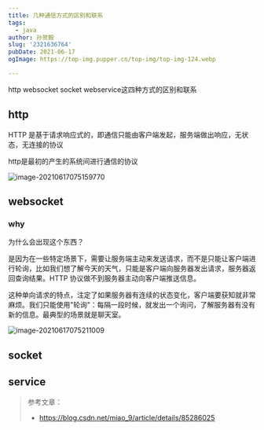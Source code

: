 ```yaml
---
title: 几种通信方式的区别和联系
tags:
  - java
author: 孙贺毅
slug: '2321636764'
pubDate: 2021-06-17
ogImage: https://top-img.pupper.cn/top-img/top-img-124.webp

---
```


http websocket socket webservice这四种方式的区别和联系

<!-- more -->

## http

HTTP 是基于请求响应式的，即通信只能由客户端发起，服务端做出响应，无状态，无连接的协议

http是最初的产生的系统间进行通信的协议

![image-20210617075159770](https://gitee.com/flow_disaster/blog-map-bed/raw/master/img/image-20210617075159770.png)

## websocket

### why

为什么会出现这个东西？

是因为在一些特定场景下，需要让服务端主动来发送请求，而不是只能让客户端进行轮询，比如我们想了解今天的天气，只能是客户端向服务器发出请求，服务器返回查询结果。HTTP 协议做不到服务器主动向客户端推送信息。

这种单向请求的特点，注定了如果服务器有连续的状态变化，客户端要获知就非常麻烦。我们只能使用"轮询"：每隔一段时候，就发出一个询问，了解服务器有没有新的信息。最典型的场景就是聊天室。

![image-20210617075211009](https://gitee.com/flow_disaster/blog-map-bed/raw/master/img/image-20210617075211009.png)

## socket



## service

> 参考文章：
>
> - https://blog.csdn.net/miao_9/article/details/85286025